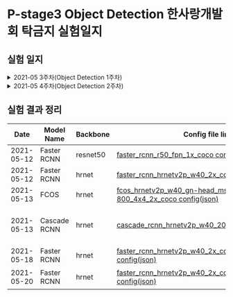 # P-stage3 Object Detection 한사랑개발회 탁금지 실험일지

## 실험 일지

<details>
    <summary>2021-05 3주차(Object Detection 1주차)</summary>
        <h4>05-10-Mon</h4>
        <p> - mmdetection 기본 baseline code 실행(faster rcnn-resnet50)</p>
        <h4>05-11-Tue</h4>
        <p> - git branch 생성(gjtak_branch) & code directory 포함시킴</p>
        <h4>05-12-Wed</h4>
        <p> - jupyter notebook 수정(wandb 추가)</p>
        <p> - wandb(pstage3_det) 작동 test - faster_rcnn_r50_fpn_1x_coco.py 이용</p>
        <p> - faster_rcnn_hrnetv2p_w40_2x_coco.py basic code 실행</p>
        <h4>05-13-Thur</h4>
        <p> - fcos_hrnetv2p_w40_gn-head_mstrain_640-800_4x4_2x_coco.py 실행. 결과가 이전보다 좋지 않음. hyper parameter 조정이 필요해보임</p>
        <p> - Cumstomized coding 계획 수립(Dataset ~ Train ~ Test 까지)</p>
        <p> - cascade_rcnn_hrnetv2p_w40_20e_coco.py 실행.<del> 오류 발생. 일단 보류</del> 해결. 용량 문제 였음.</p>
        <p> - Yolov4 code 작성 시작. Yolov3 code 참조.</p>
        <p> - Yolov4 code 작성 시작</p>
        <h4>05-14-Fri</h4>
        <p> - <del>DetectoRS(ResNeXt-101-32x4d, single scale/multi scale) 코딩 시작</del>mmdetection 보류. 원본 github보면서 구조 분석 진행</p>
        <p> - train한 model로 inference한 결과를 볼 수 있게하는 matplotlib coding 시작. 현재 mmdetection에서 제공하는 코드는 customed class를 인식하지 못함</p>
</details>


<details>
    <summary>2021-05 4주차(Object Detection 2주차)</summary>
</details>


## 실험 결과 정리

| Date       | Model Name   | Backbone | Config file link                                             | WanDB Link                                                   | Last bbox mAP50(val) | LB score(mAP50) | ETC                                                          |
| ---------- | ------------ | -------- | ------------------------------------------------------------ | ------------------------------------------------------------ | -------------------- | --------------- | ------------------------------------------------------------ |
| 2021-05-12 | Faster RCNN  | resnet50 | [faster_rcnn_r50_fpn_1x_coco config(json)](https://github.com/bcaitech1/p3-ims-obd-hansarang/blob/main/gjtak_works/Object_Detection/code/mmdetection_trash/work_dirs/faster_rcnn_r50_fpn_1x_coco/config.json) | [faster_rcnn_r50_fpn_1x_coco](https://wandb.ai/pstage3_det/gjtak/runs/11ckhm1c?workspace=user-atica) | 0.313                | 0.3663          | basic tutorial code                                          |
| 2021-05-12 | Faster RCNN  | hrnet    | [faster_rcnn_hrnetv2p_w40_2x_coco config(json)](https://github.com/bcaitech1/p3-ims-obd-hansarang/blob/main/gjtak_works/Object_Detection/code/mmdetection_trash/work_dirs/faster_rcnn_hrnetv2p_w40_2x_coco_24/config.json) | [faster_rcnn_hrnetv2p_w40_2x_coco](https://wandb.ai/pstage3_det/gjtak/runs/2gm7klxk?workspace=user-atica) | 0.341                | 0.3975          | basic tutorial code                                          |
| 2021-05-13 | FCOS         | hrnet    | [fcos_hrnetv2p_w40_gn-head_mstrain_640-800_4x4_2x_coco config(json)](https://github.com/bcaitech1/p3-ims-obd-hansarang/blob/main/gjtak_works/Object_Detection/code/mmdetection_trash/work_dirs/fcos_hrnetv2p_w40_gn-head_mstrain_640-800_4x4_2x_coco_24/config.json) | [fcos_hrnetv2p_w40_gn-head_mstrain_640-800_4x4_2x_coco](https://wandb.ai/pstage3_det/gjtak/runs/i5vlne35?workspace=user-atica) | 0.19                 | 0.2244          | basic tutorial code                                          |
| 2021-05-13 | Cascade RCNN | hrnet    | [cascade_rcnn_hrnetv2p_w40_20e_coco config(json)](https://github.com/bcaitech1/p3-ims-obd-hansarang/blob/main/gjtak_works/Object_Detection/code/mmdetection_trash/work_dirs/cascade_rcnn_hrnetv2p_w40_20e_coco_24/config.json) | [cascade_rcnn_hrnetv2p_w40_20e_coco](https://wandb.ai/pstage3_det/gjtak/runs/gk8nr112?workspace=user-atica) | 0.345                | 0.3858          | basic tutorial code<br>faster_rcnn_hrnetv2p_w40_2x_coco 보다 살짝 높은 val 점수를 기록했는데 LB는 하락함 |
| 2021-05-18 | Faster RCNN  | hrnet    | [faster_rcnn_hrnetv2p_w40_2x_coco(autoAug)_30 config(json)](https://github.com/bcaitech1/p3-ims-obd-hansarang/blob/main/gjtak_works/Object_Detection/code/mmdetection_trash/work_dirs/faster_rcnn_hrnetv2p_w40_2x_coco_(autoAug)_30/config.json) | [faster_rcnn_hrnetv2p_w40_2x_coco(autoAug)_30](https://wandb.ai/pstage3_det/gjtak/runs/21twowvl?workspace=user-atica) | 0.337                | 0.3987          | auto augmentation 적용                                       |
| 2021-05-20 | Faster RCNN  | hrnet    | [faster_rcnn_hrnetv2p_w40_2x_coco_psudoLabeling_24 config(json)](https://github.com/bcaitech1/p3-ims-obd-hansarang/blob/main/gjtak_works/Object_Detection/code/mmdetection_trash/work_dirs/faster_rcnn_hrnetv2p_w40_2x_coco_psudoLabeling_24/config.json) | [faster_rcnn_hrnetv2p_w40_2x_coco_psudoLabeling_24](https://wandb.ai/pstage3_det/gjtak/runs/1cfgufn7?workspace=user-atica) | 0.335                | 0.1676          | 다른 조원의 pseudo labeling json 파일을 이용해서 train 실행  |

